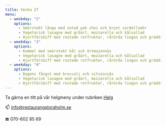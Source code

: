 ```yaml
---
title: Vecka 27
menu:
  - weekday: "2"
    options:
      - Smörstekt långa med sotad pak choi och brynt sardellsmör
      - Vegetarisk lasagne med gråärt, mozzarella och kålsallad
      - Hjortfärsbiff med rostade rotfrukter, rårörda lingon och gräddsås
  - weekday: "3"
    options:
      - Kummel med smörstekt kål och örtmajonnäs
      - Vegetarisk lasagne med gråärt, mozzarella och kålsallad
      - Hjortfärsbiff med rostade rotfrukter, rårörda lingon och gräddsås
  - weekday: "4"
    options:
      - Dagens fångst med broccoli och vitvinssås
      - Vegetarisk lasagne med gråärt, mozzarella och kålsallad
      - Hjortfärsbiff med rostade rotfrukter, rårörda lingon och gräddsås
---
```

[](http://www.bjorlandagard.se)[](http://www.bjorlandagard.se)Ta gärna en titt på vår helgmeny under rubriken [Helg](https://www.restaurangstoraholm.se/helg/?i=2)

📫 info@restaurangstoraholm.se

☎️ 070-602 85 69